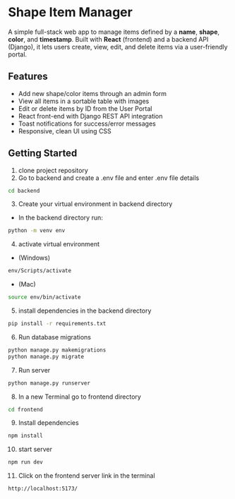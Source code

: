 # Shape Item Manager

A simple full-stack web app to manage items defined by a **name**, **shape**, **color**, and **timestamp**. Built with **React** (frontend) and a backend API (Django), it lets users create, view, edit, and delete items via a user-friendly portal.

## Features
- Add new shape/color items through an admin form
- View all items in a sortable table with images
- Edit or delete items by ID from the User Portal
- React front-end with Django REST API integration
- Toast notifications for success/error messages
- Responsive, clean UI using CSS


## Getting Started
1. clone project repository 
2. Go to backend and create a .env file and enter .env file details
``` bash 
cd backend
```
3. Create your virtual environment in backend directory
- In the backend directory run:
``` bash
python -m venv env
```
4. activate virtual environment 
- (Windows)
``` bash
env/Scripts/activate
```
- (Mac)
``` bash
source env/bin/activate
```

5. install dependencies in the backend directory 
``` bash
pip install -r requirements.txt
```

6. Run database migrations 
``` bash
python manage.py makemigrations
python manage.py migrate
```

7. Run server
``` bash
python manage.py runserver
```

8. In a new Terminal go to frontend directory 
``` bash
cd frontend
```

9. Install dependencies
``` bash
npm install
```

10. start server 
``` bash
npm run dev
```

11. Click on the frontend server link in the terminal
```bash
http://localhost:5173/
```



